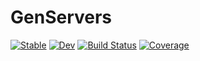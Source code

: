 # GenServers

[![Stable](https://img.shields.io/badge/docs-stable-blue.svg)](https://pbayer.github.io/GenServers.jl/stable)
[![Dev](https://img.shields.io/badge/docs-dev-blue.svg)](https://pbayer.github.io/GenServers.jl/dev)
[![Build Status](https://github.com/pbayer/GenServers.jl/workflows/CI/badge.svg)](https://github.com/pbayer/GenServers.jl/actions)
[![Coverage](https://codecov.io/gh/pbayer/GenServers.jl/branch/master/graph/badge.svg)](https://codecov.io/gh/pbayer/GenServers.jl)
